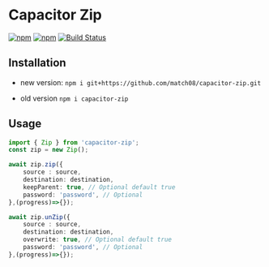 # Capacitor Zip

[![npm](https://img.shields.io/npm/v/capacitor-zip.svg)](https://www.npmjs.com/package/capacitor-zip)
[![npm](https://img.shields.io/npm/dt/capacitor-zip.svg?label=npm%20downloads)](https://www.npmjs.com/package/capacitor-zip)
[![Build Status](https://travis-ci.org/triniwiz/capacitor-zip.svg?branch=master)](https://travis-ci.org/triniwiz/capacitor-zip)

## Installation

- new version: `npm i git+https://github.com/match08/capacitor-zip.git`

- old version `npm i capacitor-zip`

## Usage

```ts
import { Zip } from 'capacitor-zip';
const zip = new Zip();

await zip.zip({
    source : source,
    destination: destination,
    keepParent: true, // Optional default true
    password: 'password', // Optional
},(progress)=>{});

await zip.unZip({
    source : source,
    destination: destination,
    overwrite: true, // Optional default true
    password: 'password', // Optional
},(progress)=>{});

